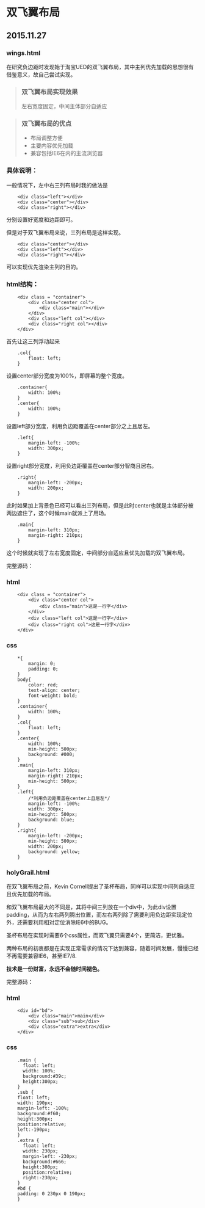 # 双飞翼布局
## 2015.11.27

### wings.html
在研究负边距时发现始于淘宝UED的双飞翼布局，其中主列优先加载的思想很有借鉴意义，故自己尝试实现。

>### 双飞翼布局实现效果
>左右宽度固定，中间主体部分自适应

>### 双飞翼布局的优点
>- 布局调整方便
>- 主要内容优先加载
>- 兼容包括IE6在内的主流浏览器

### 具体说明：

一般情况下，左中右三列布局时我的做法是

		<div class="left"></div>
		<div class="center"></div>
		<div class="right"></div>
分别设置好宽度和边距即可。

但是对于双飞翼布局来说，三列布局是这样实现。

		<div class="center"></div>
		<div class="left"></div>
		<div class="right"></div>
可以实现优先渲染主列的目的。

### html结构：

		<div class = "container">
			<div class="center col">
				<div class="main"></div>
			</div>
			<div class="left col"></div>
			<div class="right col"></div>
		</div>
首先让这三列浮动起来

		.col{
			float: left;
		}

设置center部分宽度为100%，即屏幕的整个宽度。

		.container{
			width: 100%;
		}
		.center{
			width: 100%;
		}
设置left部分宽度，利用负边距覆盖在center部分之上且居左。

		.left{
			margin-left: -100%;
			width: 300px;
		}
设置right部分宽度，利用负边距覆盖在center部分智商且居右。

		.right{
			margin-left: -200px;
			width: 200px;
		}
此时如果加上背景色已经可以看出三列布局，但是此时center也就是主体部分被两边遮住了，这个时候main就派上了用场。

		.main{
			margin-left: 310px;
			margin-right: 210px;
		}
这个时候就实现了左右宽度固定，中间部分自适应且优先加载的双飞翼布局。

完整源码：

### html

		<div class = "container">
			<div class="center col">
				<div class="main">这是一行字</div>
			</div>
			<div class="left col">这是一行字</div>
			<div class="right col">这是一行字</div>
		</div>

### css

		*{
			margin: 0;
			padding: 0;
		}
		body{
			color: red;
			text-align: center;
			font-weight: bold;
		}
		.container{
			width: 100%;
		}
		.col{
			float: left;
		}
		.center{
			width: 100%;
			min-height: 500px;
			background: #000;
		}
		.main{
			margin-left: 310px;
			margin-right: 210px;
			min-height: 500px;
		}
		.left{
			/*利用负边距覆盖在center上且居左*/
			margin-left: -100%;
			width: 300px;
			min-height: 500px;
			background: blue;
		}
		.right{
			margin-left: -200px;
			min-height: 500px;
			width: 200px;
			background: yellow;
		}

### holyGrail.html

在双飞翼布局之前，Kevin Cornell提出了圣杯布局，同样可以实现中间列自适应且优先加载的布局。

和双飞翼布局最大的不同是，其将中间三列放在一个div中，为此div设置padding，从而为左右两列腾出位置，而左右两列除了需要利用负边距实现定位外，还需要利用相对定位消除IE6中的BUG。

圣杯布局在实现时需要6个css属性，而双飞翼只需要4个，更简洁，更优雅。

两种布局的初衷都是在实现正常需求的情况下达到兼容，随着时间发展，慢慢已经不再需要兼容IE6，甚至IE7/8.

**技术是一份财富，永远不会随时间褪色。**

完整源码：

### html

		<div id="bd">
			<div class="main">main</div>
			<div class="sub">sub</div>
			<div class="extra">extra</div>
		</div>  

### css

		.main {       
	      float: left;      
	      width: 100%;  
	      background:#39c;
	      height:300px;
    	} 
    	.sub {      
      	float: left;       
      	width: 190px;       
      	margin-left: -100%;  
      	background:#f60;
      	height:300px;
      	position:relative;
      	left:-190px;
    	}  
    	.extra {       
	      float: left;       
	      width: 230px;       
	      margin-left: -230px;
	      background:#666;
	      height:300px;
	      position:relative;
	      right:-230px;
    	} 
    	#bd {       
      	padding: 0 230px 0 190px;  
    	}